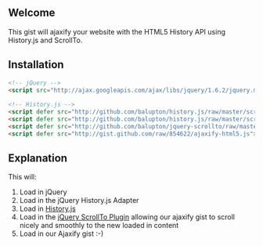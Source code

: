 ## Welcome

This gist will ajaxify your website with the HTML5 History API using History.js and ScrollTo.


## Installation

``` html
<!-- jQuery --> 
<script src="http://ajax.googleapis.com/ajax/libs/jquery/1.6.2/jquery.min.js"></script> 
 
<!-- History.js --> 
<script defer src="http://github.com/balupton/history.js/raw/master/scripts/compressed/history.adapter.jquery.js"></script> 
<script defer src="http://github.com/balupton/history.js/raw/master/scripts/compressed/history.js"></script> 
<script defer src="http://github.com/balupton/jquery-scrollto/raw/master/scripts/jquery.scrollto.min.js"></script> 
<script defer src="http://gist.github.com/raw/854622/ajaxify-html5.js"></script> 
```


## Explanation

This will:

1. Load in jQuery
2. Load in the jQuery History.js Adapter
3. Load in [History.js](https://github.com/balupton/history.js)
4. Load in the [jQuery ScrollTo Plugin](https://github.com/balupton/jquery-scrollto) allowing our ajaxify gist to scroll nicely and smoothly to the new loaded in content
5. Load in our Ajaxify gist :-)